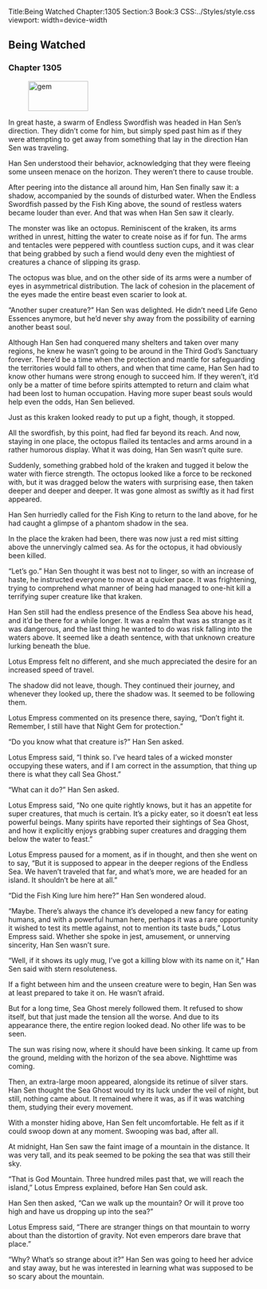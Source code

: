 Title:Being Watched 
Chapter:1305 
Section:3 
Book:3 
CSS:../Styles/style.css 
viewport: width=device-width
  
## Being Watched
### Chapter 1305
  
<figure>
	<img src="../Images/gem.gif" alt="gem" id="gem" width="120" height="60" />
</figure>
  

  
In great haste, a swarm of Endless Swordfish was headed in Han Sen’s direction. They didn’t come for him, but simply sped past him as if they were attempting to get away from something that lay in the direction Han Sen was traveling.

Han Sen understood their behavior, acknowledging that they were fleeing some unseen menace on the horizon. They weren’t there to cause trouble.

After peering into the distance all around him, Han Sen finally saw it: a shadow, accompanied by the sounds of disturbed water. When the Endless Swordfish passed by the Fish King above, the sound of restless waters became louder than ever. And that was when Han Sen saw it clearly.

The monster was like an octopus. Reminiscent of the kraken, its arms writhed in unrest, hitting the water to create noise as if for fun. The arms and tentacles were peppered with countless suction cups, and it was clear that being grabbed by such a fiend would deny even the mightiest of creatures a chance of slipping its grasp.

The octopus was blue, and on the other side of its arms were a number of eyes in asymmetrical distribution. The lack of cohesion in the placement of the eyes made the entire beast even scarier to look at.

“Another super creature?” Han Sen was delighted. He didn’t need Life Geno Essences anymore, but he’d never shy away from the possibility of earning another beast soul.

Although Han Sen had conquered many shelters and taken over many regions, he knew he wasn’t going to be around in the Third God’s Sanctuary forever. There’d be a time when the protection and mantle for safeguarding the territories would fall to others, and when that time came, Han Sen had to know other humans were strong enough to succeed him. If they weren’t, it’d only be a matter of time before spirits attempted to return and claim what had been lost to human occupation. Having more super beast souls would help even the odds, Han Sen believed.

Just as this kraken looked ready to put up a fight, though, it stopped.

All the swordfish, by this point, had fled far beyond its reach. And now, staying in one place, the octopus flailed its tentacles and arms around in a rather humorous display. What it was doing, Han Sen wasn’t quite sure.

Suddenly, something grabbed hold of the kraken and tugged it below the water with fierce strength. The octopus looked like a force to be reckoned with, but it was dragged below the waters with surprising ease, then taken deeper and deeper and deeper. It was gone almost as swiftly as it had first appeared.

Han Sen hurriedly called for the Fish King to return to the land above, for he had caught a glimpse of a phantom shadow in the sea.

In the place the kraken had been, there was now just a red mist sitting above the unnervingly calmed sea. As for the octopus, it had obviously been killed.

“Let’s go.” Han Sen thought it was best not to linger, so with an increase of haste, he instructed everyone to move at a quicker pace. It was frightening, trying to comprehend what manner of being had managed to one-hit kill a terrifying super creature like that kraken.

Han Sen still had the endless presence of the Endless Sea above his head, and it’d be there for a while longer. It was a realm that was as strange as it was dangerous, and the last thing he wanted to do was risk falling into the waters above. It seemed like a death sentence, with that unknown creature lurking beneath the blue.

Lotus Empress felt no different, and she much appreciated the desire for an increased speed of travel.

The shadow did not leave, though. They continued their journey, and whenever they looked up, there the shadow was. It seemed to be following them.

Lotus Empress commented on its presence there, saying, “Don’t fight it. Remember, I still have that Night Gem for protection.”

“Do you know what that creature is?” Han Sen asked.

Lotus Empress said, “I think so. I’ve heard tales of a wicked monster occupying these waters, and if I am correct in the assumption, that thing up there is what they call Sea Ghost.”

“What can it do?” Han Sen asked.

Lotus Empress said, “No one quite rightly knows, but it has an appetite for super creatures, that much is certain. It’s a picky eater, so it doesn’t eat less powerful beings. Many spirits have reported their sightings of Sea Ghost, and how it explicitly enjoys grabbing super creatures and dragging them below the water to feast.”

Lotus Empress paused for a moment, as if in thought, and then she went on to say, “But it is supposed to appear in the deeper regions of the Endless Sea. We haven’t traveled that far, and what’s more, we are headed for an island. It shouldn’t be here at all.”

“Did the Fish King lure him here?” Han Sen wondered aloud.

“Maybe. There’s always the chance it’s developed a new fancy for eating humans, and with a powerful human here, perhaps it was a rare opportunity it wished to test its mettle against, not to mention its taste buds,” Lotus Empress said. Whether she spoke in jest, amusement, or unnerving sincerity, Han Sen wasn’t sure.

“Well, if it shows its ugly mug, I’ve got a killing blow with its name on it,” Han Sen said with stern resoluteness.

If a fight between him and the unseen creature were to begin, Han Sen was at least prepared to take it on. He wasn’t afraid.

But for a long time, Sea Ghost merely followed them. It refused to show itself, but that just made the tension all the worse. And due to its appearance there, the entire region looked dead. No other life was to be seen.

The sun was rising now, where it should have been sinking. It came up from the ground, melding with the horizon of the sea above. Nighttime was coming.

Then, an extra-large moon appeared, alongside its retinue of silver stars. Han Sen thought the Sea Ghost would try its luck under the veil of night, but still, nothing came about. It remained where it was, as if it was watching them, studying their every movement.

With a monster hiding above, Han Sen felt uncomfortable. He felt as if it could swoop down at any moment. Swooping was bad, after all.

At midnight, Han Sen saw the faint image of a mountain in the distance. It was very tall, and its peak seemed to be poking the sea that was still their sky.

“That is God Mountain. Three hundred miles past that, we will reach the island,” Lotus Empress explained, before Han Sen could ask.

Han Sen then asked, “Can we walk up the mountain? Or will it prove too high and have us dropping up into the sea?”

Lotus Empress said, “There are stranger things on that mountain to worry about than the distortion of gravity. Not even emperors dare brave that place.”

“Why? What’s so strange about it?” Han Sen was going to heed her advice and stay away, but he was interested in learning what was supposed to be so scary about the mountain.